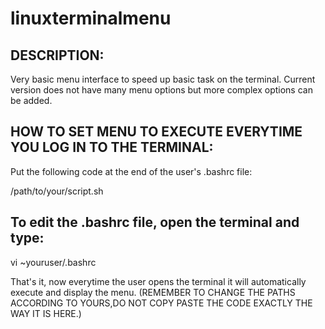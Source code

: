 # linuxterminalmenu

DESCRIPTION:
-----------------------------------------------------
Very basic menu interface to speed up basic task on the terminal.
Current version does not have many menu options but more complex options can be added.


HOW TO SET MENU TO EXECUTE EVERYTIME YOU LOG IN TO THE TERMINAL:
-----------------------------------------------------
Put the following code at the end of the user's .bashrc file: 

/path/to/your/script.sh


To edit the .bashrc file, open the terminal and type:
-----------------------------------------------------

vi ~youruser/.bashrc


That's it, now everytime the user opens the terminal it will automatically execute and display the menu.
(REMEMBER TO CHANGE THE PATHS ACCORDING TO YOURS,DO NOT COPY PASTE THE CODE EXACTLY THE WAY IT IS HERE.)


